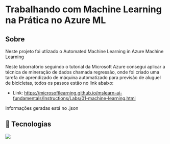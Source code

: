 <h1>Trabalhando com Machine Learning na Prática no Azure ML</h1>

<h2>Sobre</h2>

<p> Neste projeto foi utlizado o Automated Machine Learning in Azure Machine Learning</p>

<p> Neste laborratório seguindo o tutorial da Microsoft Azure consegui aplicar a técnica de mineração de dados chamada regressão, onde foi criado uma tarefa 
  de aprendizado de máquina automatizado para previsão de aluguel de bicicletas, todos os passos estão no link abaixo:

- Link: https://microsoftlearning.github.io/mslearn-ai-fundamentals/Instructions/Labs/01-machine-learning.html</p>

<p>Informações geradas está no .json</p>

## 🚀 Tecnologias

<div>
  <img src="https://www.google.com/url?sa=i&url=https%3A%2F%2Fwww.4biosacademy.com.br%2Fai-900-microsoft-azure-ai-fundamentals&psig=AOvVaw25JZFMYXS8enE9BZp2xq2p&ust=1708952881646000&source=images&cd=vfe&opi=89978449&ved=0CBIQjRxqFwoTCNDBp93HxoQDFQAAAAAdAAAAABAE](https://icons8.com.br/icon/VLKafOkk3sBX/azure-1)https://icons8.com.br/icon/VLKafOkk3sBX/azure-1">
</div>
